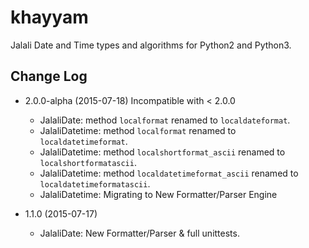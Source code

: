 khayyam
=======

Jalali Date and Time types and algorithms for Python2 and Python3.


Change Log
----------

  * 2.0.0-alpha (2015-07-18) Incompatible with < 2.0.0
    * JalaliDate: method `localformat` renamed to `localdateformat`.
    * JalaliDatetime: method `localformat` renamed to `localdatetimeformat`.
    * JalaliDatetime: method `localshortformat_ascii` renamed to `localshortformatascii`.
    * JalaliDatetime: method `localdatetimeformat_ascii` renamed to `localdatetimeformatascii`.
    * JalaliDatetime: Migrating to New Formatter/Parser Engine
    
  * 1.1.0 (2015-07-17)
    * JalaliDate: New Formatter/Parser & full unittests.
    